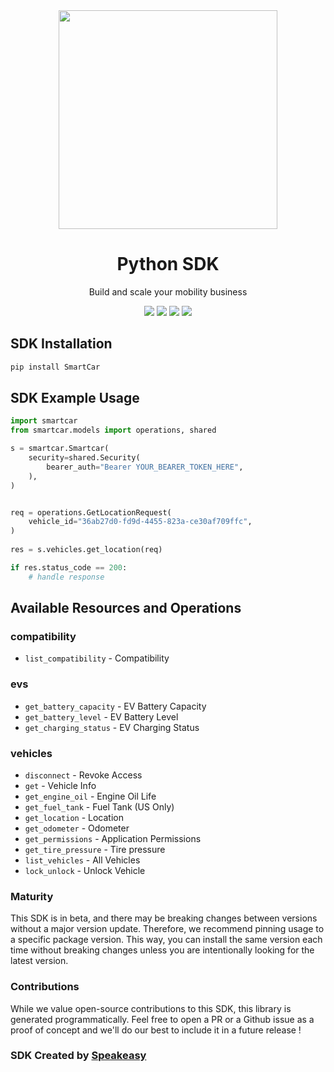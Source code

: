 <div align="center">
    <img src="https://user-images.githubusercontent.com/6267663/232771888-a65b182b-9ae7-42f3-9bbe-85658a61b9e3.svg" width="350px">
    <h1>Python SDK</h1>
   <p>Build and scale your mobility business</p>
   <a href="https://smartcar.com/docs/api/"><img src="https://img.shields.io/static/v1?label=Docs&message=API Ref&color=000&style=for-the-badge" /></a>
   <a href="https://github.com/speakeasy-sdks/smartcar-py/actions"><img src="https://img.shields.io/github/actions/workflow/status/speakeasy-sdks/smartcar-py/speakeasy_sdk_generation.yml?style=for-the-badge" /></a>
  <a href="https://opensource.org/licenses/MIT"><img src="https://img.shields.io/badge/License-MIT-blue.svg?style=for-the-badge" /></a>
  <a href="https://github.com/speakeasy-sdks/smartcar-py/releases"><img src="https://img.shields.io/github/v/release/speakeasy-sdks/smartcar-py?sort=semver&style=for-the-badge" /></a>
</div>

<!-- Start SDK Installation -->
## SDK Installation

```bash
pip install SmartCar
```
<!-- End SDK Installation -->

## SDK Example Usage
<!-- Start SDK Example Usage -->
```python
import smartcar
from smartcar.models import operations, shared

s = smartcar.Smartcar(
    security=shared.Security(
        bearer_auth="Bearer YOUR_BEARER_TOKEN_HERE",
    ),
)


req = operations.GetLocationRequest(
    vehicle_id="36ab27d0-fd9d-4455-823a-ce30af709ffc",
)
    
res = s.vehicles.get_location(req)

if res.status_code == 200:
    # handle response
```
<!-- End SDK Example Usage -->

<!-- Start SDK Available Operations -->
## Available Resources and Operations


### compatibility

* `list_compatibility` - Compatibility

### evs

* `get_battery_capacity` - EV Battery Capacity
* `get_battery_level` - EV Battery Level
* `get_charging_status` - EV Charging Status

### vehicles

* `disconnect` - Revoke Access
* `get` - Vehicle Info
* `get_engine_oil` - Engine Oil Life
* `get_fuel_tank` - Fuel Tank (US Only)
* `get_location` - Location
* `get_odometer` - Odometer
* `get_permissions` - Application Permissions
* `get_tire_pressure` - Tire pressure
* `list_vehicles` - All Vehicles
* `lock_unlock` - Unlock Vehicle
<!-- End SDK Available Operations -->

### Maturity

This SDK is in beta, and there may be breaking changes between versions without a major version update. Therefore, we recommend pinning usage
to a specific package version. This way, you can install the same version each time without breaking changes unless you are intentionally
looking for the latest version.

### Contributions

While we value open-source contributions to this SDK, this library is generated programmatically.
Feel free to open a PR or a Github issue as a proof of concept and we'll do our best to include it in a future release !

### SDK Created by [Speakeasy](https://docs.speakeasyapi.dev/docs/using-speakeasy/client-sdks)
